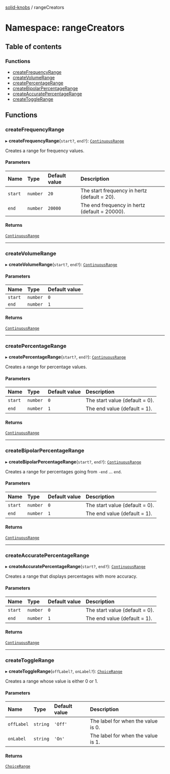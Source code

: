 [solid-knobs](../README.md) / rangeCreators

# Namespace: rangeCreators

## Table of contents

### Functions

- [createFrequencyRange](rangeCreators.md#createfrequencyrange)
- [createVolumeRange](rangeCreators.md#createvolumerange)
- [createPercentageRange](rangeCreators.md#createpercentagerange)
- [createBipolarPercentageRange](rangeCreators.md#createbipolarpercentagerange)
- [createAccuratePercentageRange](rangeCreators.md#createaccuratepercentagerange)
- [createToggleRange](rangeCreators.md#createtogglerange)

## Functions

### createFrequencyRange

▸ **createFrequencyRange**(`start?`, `end?`): [`ContinuousRange`](../interfaces/ContinuousRange.md)

Creates a range for frequency values.

#### Parameters

| Name | Type | Default value | Description |
| :------ | :------ | :------ | :------ |
| `start` | `number` | `20` | The start frequency in hertz (default = 20). |
| `end` | `number` | `20000` | The end frequency in hertz (default = 20000). |

#### Returns

[`ContinuousRange`](../interfaces/ContinuousRange.md)

___

### createVolumeRange

▸ **createVolumeRange**(`start?`, `end?`): [`ContinuousRange`](../interfaces/ContinuousRange.md)

#### Parameters

| Name | Type | Default value |
| :------ | :------ | :------ |
| `start` | `number` | `0` |
| `end` | `number` | `1` |

#### Returns

[`ContinuousRange`](../interfaces/ContinuousRange.md)

___

### createPercentageRange

▸ **createPercentageRange**(`start?`, `end?`): [`ContinuousRange`](../interfaces/ContinuousRange.md)

Creates a range for percentage values.

#### Parameters

| Name | Type | Default value | Description |
| :------ | :------ | :------ | :------ |
| `start` | `number` | `0` | The start value (default = 0). |
| `end` | `number` | `1` | The end value (default = 1). |

#### Returns

[`ContinuousRange`](../interfaces/ContinuousRange.md)

___

### createBipolarPercentageRange

▸ **createBipolarPercentageRange**(`start?`, `end?`): [`ContinuousRange`](../interfaces/ContinuousRange.md)

Creates a range for percentages going from `-end` ... `end`.

#### Parameters

| Name | Type | Default value | Description |
| :------ | :------ | :------ | :------ |
| `start` | `number` | `0` | The start value (default = 0). |
| `end` | `number` | `1` | The end value (default = 1). |

#### Returns

[`ContinuousRange`](../interfaces/ContinuousRange.md)

___

### createAccuratePercentageRange

▸ **createAccuratePercentageRange**(`start?`, `end?`): [`ContinuousRange`](../interfaces/ContinuousRange.md)

Creates a range that displays percentages with more accuracy.

#### Parameters

| Name | Type | Default value | Description |
| :------ | :------ | :------ | :------ |
| `start` | `number` | `0` | The start value (default = 0). |
| `end` | `number` | `1` | The end value (default = 1). |

#### Returns

[`ContinuousRange`](../interfaces/ContinuousRange.md)

___

### createToggleRange

▸ **createToggleRange**(`offLabel?`, `onLabel?`): [`ChoiceRange`](../interfaces/ChoiceRange.md)

Creates a range whose value is either 0 or 1.

#### Parameters

| Name | Type | Default value | Description |
| :------ | :------ | :------ | :------ |
| `offLabel` | `string` | `'Off'` | The label for when the value is 0. |
| `onLabel` | `string` | `'On'` | The label for when the value is 1. |

#### Returns

[`ChoiceRange`](../interfaces/ChoiceRange.md)
